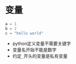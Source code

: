 # 变量

```python
a = 1
b = 2
c = "hello world"
```

* python定义变量不需要关键字
* 变量名开始不能是数字
* 约定`_`开头的变量是私有变量